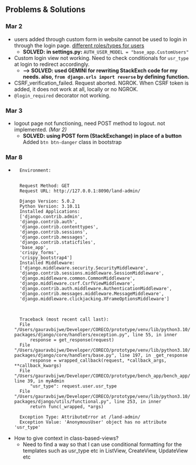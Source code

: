 ## Problems & Solutions ##

### Mar 2 ###
 
- users added through custom form in website cannot be used to login in through the login page. [different roles/types for users](https://forum.djangoproject.com/t/how-to-create-custom-users-with-different-roles-types/20772/2)
    - **SOLVED: in settings.py:** `AUTH_USER_MODEL = "base_app.CustomUsers"`
- Custom login view not working.  Need to check conditionals for `usr_type` at login to redirect accordingly.
    - **--> SOLVED: used GEMINI for rewriting StackExch code for my needs. also, `from django.urls import reverse` by defining function.**
- CSRF_verification_failed. Request aborted. NGROK.
When CSRF token is added, it does not work at all, locally or no NGROK.
- `@login_required` decorator not working.

### Mar 3 ###

- logout page not functioning, need POST method to logout. not implemented. *(Mar 2)*
    - **SOLVED: using POST form (StackExchange) in place of a button** Added `btn btn-danger` class in bootstrap

### Mar 8 ###
- ```
    Environment:


    Request Method: GET
    Request URL: http://127.0.0.1:8090/land-admin/

    Django Version: 5.0.2
    Python Version: 3.10.11
    Installed Applications:
    ['django.contrib.admin',
    'django.contrib.auth',
    'django.contrib.contenttypes',
    'django.contrib.sessions',
    'django.contrib.messages',
    'django.contrib.staticfiles',
    'base_app',
    'crispy_forms',
    'crispy_bootstrap4']
    Installed Middleware:
    ['django.middleware.security.SecurityMiddleware',
    'django.contrib.sessions.middleware.SessionMiddleware',
    'django.middleware.common.CommonMiddleware',
    'django.middleware.csrf.CsrfViewMiddleware',
    'django.contrib.auth.middleware.AuthenticationMiddleware',
    'django.contrib.messages.middleware.MessageMiddleware',
    'django.middleware.clickjacking.XFrameOptionsMiddleware']



    Traceback (most recent call last):
    File "/Users/gauravbijwe/Developer/CORECO/prototype/venv/lib/python3.10/site-packages/django/core/handlers/exception.py", line 55, in inner
        response = get_response(request)
    File "/Users/gauravbijwe/Developer/CORECO/prototype/venv/lib/python3.10/site-packages/django/core/handlers/base.py", line 197, in _get_response
        response = wrapped_callback(request, *callback_args, **callback_kwargs)
    File "/Users/gauravbijwe/Developer/CORECO/prototype/bench_app/bench_app/base_app/views.py", line 39, in myAdmin
        "usr_type": request.user.usr_type
    File "/Users/gauravbijwe/Developer/CORECO/prototype/venv/lib/python3.10/site-packages/django/utils/functional.py", line 253, in inner
        return func(_wrapped, *args)

    Exception Type: AttributeError at /land-admin/
    Exception Value: 'AnonymousUser' object has no attribute 'usr_type'

- How to give context in class-based-views? 
    - Need to find a way so that I can use conditional formatting for the templates such as usr_type etc in ListView, CreateView, UpdateView etc